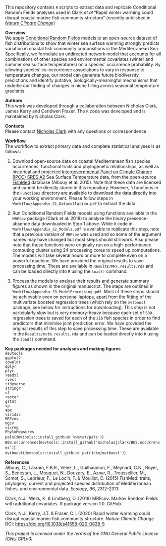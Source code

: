 
<!-- README.md is generated from README.Rmd. Please edit that file -->

This repository contains `R` scripts to extract data and replicate
Conditional Random Fields analyses used in Clark *et al* “Rapid winter
warming could disrupt coastal marine fish community structure” (recently
published in [*Nature Climate
Change*](https://www.nature.com/articles/s41558-020-0838-5))

**Overview**  
We apply [Conditional Random
Fields](http://homepages.inf.ed.ac.uk/csutton/publications/crftut-fnt.pdf)
models to an open-source dataset of fish distributions to show that
winter sea surface warming strongly predicts variation in coastal fish
community compositions in the Mediterranean Sea. Specifically, we
formulate an undirected network model that accounts for all combinations
of other species and environmental covariates (winter and summer sea
surface temperatures) on a species’ occurrence probability. By allowing
species’ co-occurrence associations to vary in response to temperature
changes, our model can generate future biodiversity predictions and
identify putative, biologically-meaningful mechanisms that underlie our
finding of changes in niche filling across seasonal temperature
gradients.

**Authors**  
This work was developed through a collaboration between Nicholas Clark,
James Kerry and Ceridwen Fraser. The `R` code was developed and is
maintained by Nicholas Clark.

**Contacts**  
Please contact [Nicholas
Clark](https://researchers.uq.edu.au/researcher/15140) with any
questions or correspondence.

**Workflow**  
The workflow to extract primary data and complete statistical analyses
is as follows:

1.  Download open-source data on coastal Mediterranean fish species
    occurrences, functional traits and phylogenetic relationships, as
    well as historical and projected [Intergovernmental Panel on Climate
    Change (IPCC) SRES
    A2](https://www.ipcc.ch/site/assets/uploads/2018/03/emissions_scenarios-1.pdf)
    Sea Surface Temperature data, from the open-source
    [FishMed](http://www.esapubs.org/archive/ecol/E096/203/) database
    (Albouy et al. 2015). Note that these data are licensed and cannot
    be directly stored in this repository. However, `R` functions in the
    `Functions` directory are available to download the data directly
    into your working environment. Please follow steps in
    `Workflow/Appendix_S1_Datacollation.pdf` to extract the data.

2.  Run Conditional Random Fields models using functions available in
    the `MRFcov` package (Clark et al. 2018) to analyse the binary
    presence-absence data downloaded in Step 1 above. While `R` code in
    `Workflow/Appendix_S2_Models.pdf` is available to replicate this
    step, note that a previous version of `MRFcov` was used and so some
    of the argument names may have changed but most steps should still
    work. Also please note that these functions were originally run on a
    high-performance computing cluster using 24 processing cores to
    speed up computations. The models will take several hours or more to
    complete even on a powerful machine. We have provided the original
    results to save processing time. These are available in
    `Results/MRF.results.rda` and can be loaded directly into `R` using
    the `load()` command.

3.  Process the models to analyse their results and generate summary
    figures as shown in the original manuscript. The steps are outlined
    in `Workflow/Appendix_S3_ModelProcessing.pdf`. Most of these steps
    should be achievable even on personal laptops, apart from the
    fitting of the multivariate boosted regression trees (which rely on
    the `mvtboost` package, see below for instructions for downloading).
    This step is not partciularly slow but is very memory-heavy because
    each set of `500` regression trees is saved for each of the `215`
    fish species in order to find predictors that minimise joint
    prediction error. We have provided the original results of this step
    to save processing time. These are available in the
    `Results/mvtb.results.rda` and can be loaded directly into `R` using
    the `load()` command.

**Key packages needed for analyses and making
figures**  
`devtools`  
`ggplot2`  
`cowplot`  
`dplyr`  
`plyr`  
`readxl`  
`rvest`  
`tidyverse`  
`stringr`  
`sf`  
`raster`  
`gstat`  
`sp`  
`ape`  
`viridis`  
`MRFcov`  
`mgcv`  
`visreg`  
`PhyloMeasures`  
`pals`(`devtools::install_github('kwstat/pals')`)  
`BBS.occurrences`(`devtools::install_github('nicholasjclark/BBS.occurrences')`)  
`mvtboost`(`devtools::install_github('patr1ckm/mvtboost')`)

**References**  
Albouy, C., Lasram, F.B.R., Velez, L., Guilhaumon, F., Meynard, C.N.,
Boyer, S., Benestan, L., Mouquet, N., Douzery, E., Aznar, R.,
Troussellier, M., Somot, S., Leprieur, F., Le Loc’h, F. & Mouillot, D.
(2015) FishMed: traits, phylogeny, current and projected species
distribution of Mediterranean fishes, and environmental data. *Ecology*,
96, 2312-2313.

Clark, N.J., Wells, K. & Lindberg, O. (2018) MRFcov: Markov Random
Fields with additional covariates. R package version 1.0. GitHub.

Clark, N.J., Kerry, J.T. & Fraser, C.I. (2020) Rapid winter warming
could disrupt coastal marine fish community structure. *Nature Climate
Change* DOI: <https://doi.org/10.1038/s41558-020-0838-5>

*This project is licensed under the terms of the GNU General Public
License (GNU GPLv3)*
